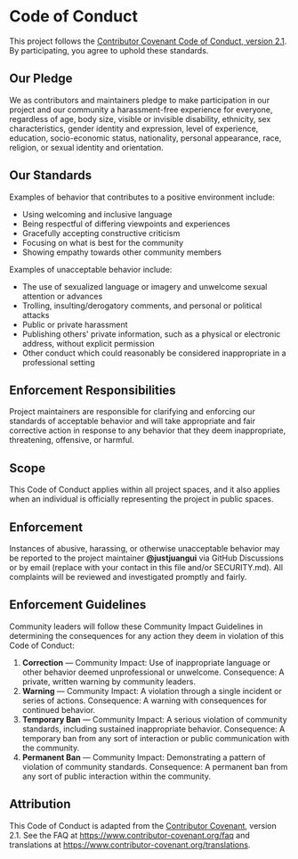 # Code of Conduct

This project follows the [Contributor Covenant Code of Conduct, version 2.1](https://www.contributor-covenant.org/version/2/1/code_of_conduct/). By participating, you agree to uphold these standards.

## Our Pledge
We as contributors and maintainers pledge to make participation in our project and our community a harassment-free experience for everyone, regardless of age, body size, visible or invisible disability, ethnicity, sex characteristics, gender identity and expression, level of experience, education, socio-economic status, nationality, personal appearance, race, religion, or sexual identity and orientation.

## Our Standards
Examples of behavior that contributes to a positive environment include:
- Using welcoming and inclusive language
- Being respectful of differing viewpoints and experiences
- Gracefully accepting constructive criticism
- Focusing on what is best for the community
- Showing empathy towards other community members

Examples of unacceptable behavior include:
- The use of sexualized language or imagery and unwelcome sexual attention or advances
- Trolling, insulting/derogatory comments, and personal or political attacks
- Public or private harassment
- Publishing others' private information, such as a physical or electronic address, without explicit permission
- Other conduct which could reasonably be considered inappropriate in a professional setting

## Enforcement Responsibilities
Project maintainers are responsible for clarifying and enforcing our standards of acceptable behavior and will take appropriate and fair corrective action in response to any behavior that they deem inappropriate, threatening, offensive, or harmful.

## Scope
This Code of Conduct applies within all project spaces, and it also applies when an individual is officially representing the project in public spaces.

## Enforcement
Instances of abusive, harassing, or otherwise unacceptable behavior may be reported to the project maintainer **@justjuangui** via GitHub Discussions or by email (replace with your contact in this file and/or SECURITY.md). All complaints will be reviewed and investigated promptly and fairly.

## Enforcement Guidelines
Community leaders will follow these Community Impact Guidelines in determining the consequences for any action they deem in violation of this Code of Conduct:

1. **Correction** — Community Impact: Use of inappropriate language or other behavior deemed unprofessional or unwelcome. Consequence: A private, written warning by community leaders.
2. **Warning** — Community Impact: A violation through a single incident or series of actions. Consequence: A warning with consequences for continued behavior.
3. **Temporary Ban** — Community Impact: A serious violation of community standards, including sustained inappropriate behavior. Consequence: A temporary ban from any sort of interaction or public communication with the community.
4. **Permanent Ban** — Community Impact: Demonstrating a pattern of violation of community standards. Consequence: A permanent ban from any sort of public interaction within the community.

## Attribution
This Code of Conduct is adapted from the [Contributor Covenant](https://www.contributor-covenant.org), version 2.1.
See the FAQ at https://www.contributor-covenant.org/faq and translations at https://www.contributor-covenant.org/translations.
